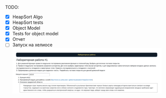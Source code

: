 TODO:
- [X] HeapSort Algo
- [X] HeapSort tests
- [X] Object Model
- [X] Tests for object model
- [X] Отчет
- [ ] Запуск на хелиосе
![img.png](img.png)
